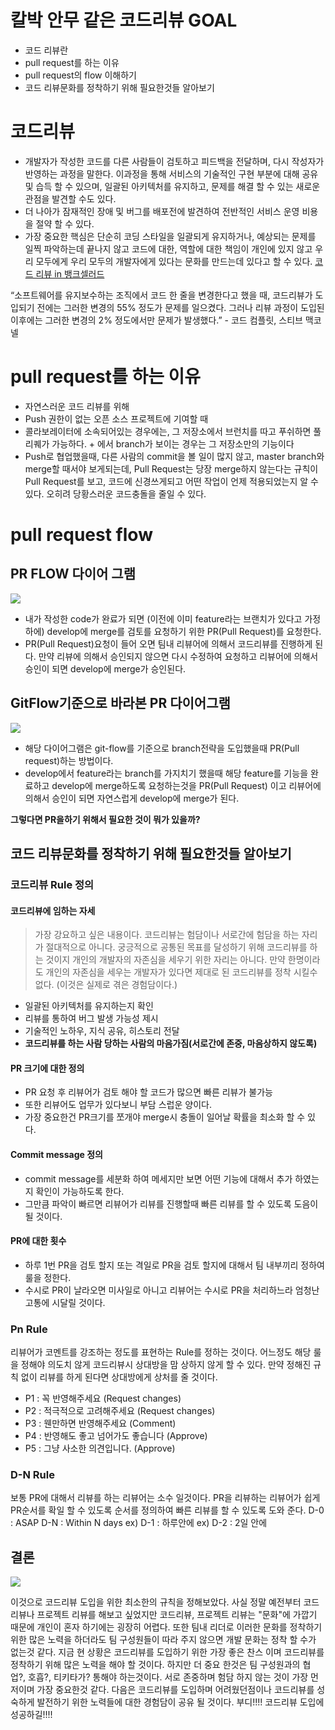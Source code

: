 # 칼박 안무 같은 코드리뷰 GOAL
- 코드 리뷰란
- pull request를 하는 이유
- pull request의 flow 이해하기
- 코드 리뷰문화를 정착하기 위해 필요한것들 알아보기

# 코드리뷰
- 개발자가 작성한 코드를 다른 사람들이 검토하고 피드백을 전달하며, 다시 작성자가 반영하는 과정을 말한다. 이과정을 통해 서비스의 기술적인 구현 부분에 대해 공유 및 습득 할 수 있으며, 일괄된 아키텍처를 유지하고, 문제를 해결 할 수 있는 새로운 관점을 발견할 수도 있다.
- 더 나아가 잠재적인 장애 및 버그를 배포전에 발견하여 전반적인 서비스 운영 비용을 절약 할 수 있다.
- 가장 중요한 핵심은 단순히 코딩 스타일을 일괄되게 유지하거나, 예상되는 문제를 일찍 파악하는데 끝나지 않고 코드에 대한, 역할에 대한 책임이 개인에 있지 않고 우리 모두에게 우리 모두의 개발자에게 있다는 문화를 만드는데 있다고 할 수 있다.
[코드 리뷰 in 뱅크셀러드](https://blog.banksalad.com/tech/banksalad-code-review-culture/)
>
“소프트웨어를 유지보수하는 조직에서 코드 한 줄을 변경한다고 했을 때, 코드리뷰가 도입되기 전에는 그러한 변경의 55% 정도가 문제를 일으켰다. 그러나 리뷰 과정이 도입된 이후에는 그러한 변경의 2% 정도에서만 문제가 발생했다.”  - 코드 컴플릿, 스티브 맥코넬

# pull request를 하는 이유
- 자연스러운 코드 리뷰를 위해
- Push 권한이 없는 오픈 소스 프로젝트에 기여할 때
- 콜라보레이터에 소속되어있는 경우에는, 그 저장소에서 브런치를 따고 푸쉬하면 풀리퀘가 가능하다. + 에서 branch가 보이는 경우는 그 저장소만의 기능이다
- Push로 협업했을때, 다른 사람의 commit을 볼 일이 많지 않고, master branch와 merge할 때서야 보게되는데, Pull Request는 당장 merge하지 않는다는 규칙이 Pull Request를 보고, 코드에 신경쓰게되고 어떤 작업이 언제 적용되었는지 알 수 있다. 오히려 당황스러운 코드충돌을 줄일 수 있다.

# pull request flow 
## PR FLOW 다이어 그램
![](https://velog.velcdn.com/images/hong-brother/post/83340a64-2c8b-46f9-9787-cbcc55393dd9/image.png)
 
 - 내가 작성한 code가 완료가 되면 (이전에 이미 feature라는 브랜치가 있다고 가정하에) develop에 merge를 검토를 요청하기 위한 PR(Pull Request)를 요청한다. 
 - PR(Pull Request)요청이 들어 오면 팀내 리뷰어에 의해서 코드리뷰를 진행하게 된다. 만약 리뷰에 의해서 승인되지 않으면 다시 수정하여 요청하고 리뷰어에 의해서 승인이 되면 develop에 merge가 승인된다.
 

## GitFlow기준으로 바라본 PR 다이어그램

![](https://velog.velcdn.com/images/hong-brother/post/95da8dc5-ec6d-485b-a036-ffc6f040e3d6/image.png)

- 해당 다이어그램은 git-flow를 기준으로 branch전략을 도입했을때 PR(Pull request)하는 방법이다.
- develop에서 feature라는 branch를 가지치기 했을때 해당 feature를 기능을 완료하고 develop에 merge하도록 요청하는것을 PR(Pull Request) 이고 리뷰어에 의해서 승인이 되면 자연스럽게 develop에 merge가 된다.

**그렇다면 PR을하기 위해서 필요한 것이 뭐가 있을까?**

## 코드 리뷰문화를 정착하기 위해 필요한것들 알아보기
### 코드리뷰 Rule 정의
#### 코드리뷰에 임하는 자세
> 가장 강요하고 싶은 내용이다. 코드리뷰는 험담이나 서로간에 험담을 하는 자리가 절대적으로 아니다. 궁긍적으로 공통된 목표를 달성하기 위해 코드리뷰를 하는 것이지 개인의 개발자의 자존심을 세우기 위한 자리는 아니다. 만약 한명이라도 개인의 자존심을 세우는 개발자가 있다면 제대로 된 코드리뷰를 정착 시킬수 없다.
(이것은 실제로 겪은 경험담이다.)

- 일괄된 아키텍처를 유지하는지 확인
- 리뷰를 통하여 버그 발생 가능성 제시
- 기술적인 노하우, 지식 공유, 히스토리 전달
- **코드리뷰를 하는 사람 당하는 사람의 마음가짐(서로간에 존중, 마음상하지 않도록)**

#### PR 크기에 대한 정의
- PR 요청 후 리뷰어가 검토 해야 할 코드가 많으면 빠른 리뷰가 불가능
- 또한 리뷰어도 업무가 있다보니 부담 스럽운 양이다.
- 가장 중요한건 PR크기를 쪼개야 merge시 충돌이 일어날 확률을 최소화 할 수 있다.

#### Commit message 정의
- commit message를 세분화 하여 메세지만 보면 어떤 기능에 대해서 추가 하였는지 확인이 가능하도록 한다. 
- 그만큼 파악이 빠르면 리뷰어가 리뷰를 진행할때 빠른 리뷰를 할 수 있도록 도음이 될 것이다.

#### PR에 대한 횟수
- 하루 1번 PR을 검토 할지 또는 격일로 PR을 검토 할지에 대해서 팀 내부끼리 정하여 룰을 정한다.
- 수시로 PR이 날라오면 미사일로 아니고 리뷰어는 수시로 PR을 처리하느라 엄청난 고통에 시달릴 것이다.



### Pn Rule 
리뷰어가 코멘트를 강조하는 정도를 표현하는 Rule를 정하는 것이다. 어느정도 해당 룰을 정해야 의도치 않게 코드리뷰시 상대방을 맘 상하지 않게 할 수 있다. 만약 정해진 규칙 없이 리뷰를 하게 된다면 상대방에게 상처를 줄 것이다.
- P1 : 꼭 반영해주세요 (Request changes) 
- P2 : 적극적으로 고려해주세요 (Request changes)
- P3 : 웬만하면 반영해주세요 (Comment)
- P4 : 반영해도 좋고 넘어가도 좋습니다 (Approve)
- P5 : 그냥 사소한 의견입니다. (Approve)


### D-N Rule
보통 PR에 대해서 리뷰를 하는 리뷰어는 소수 일것이다. PR을 리뷰하는 리뷰어가 쉽게 PR순서를 확일 할 수 있도록 순서를 정의하여 빠른 리뷰를 할 수 있도록 도와 준다.
D-0 : ASAP
D-N : Within N days
ex) D-1 : 하루안에
ex) D-2 : 2일 안에 

## 결론
![](https://velog.velcdn.com/images/hong-brother/post/c0e55016-d06c-4969-b0b2-eafcf4964bbe/image.png)

이것으로 코드리뷰 도입을 위한 최소한의 규칙을 정해보았다.
사실 정말 예전부터 코드리뷰나 프로젝트 리뷰를 해보고 싶었지만 코드리뷰, 프로젝트 리뷰는 "문화"에 가깝기 때문에 개인이 혼자 하기에는 굉장히 어렵다. 
또한 팀내 리더로 이러한 문화를 정착하기 위한 많은 노력을 하더라도 팀 구성원들이 따라 주지 않으면 개발 문화는 정착 할 수가 없는것 같다. 
지금 현 상황은 코드리뷰를 도입하기 위한 가장 좋은 찬스 이며 코드리뷰를 정착하기 위해 많은 노력을 해야 할 것이다.
하지만 더 중요 한것은 팀 구성원과의 협업?, 호흡?, 티키타가? 통해야 하는것이다. 서로 존중하며 험담 하지 않는 것이 가장 먼저이며 가장 중요한것 같다.
다음은 코드리뷰를 도입하며 어려웠던점이나 코드리뷰를 성숙하게 발전하기 위한 노력들에 대한 경험담이 공유 될 것이다.
부디!!!! 코드리뷰 도입에 성공하길!!!!



